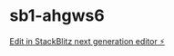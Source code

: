 # sb1-ahgws6

[Edit in StackBlitz next generation editor ⚡️](https://stackblitz.com/~/github.com/Ritzss/sb1-ahgws6)
